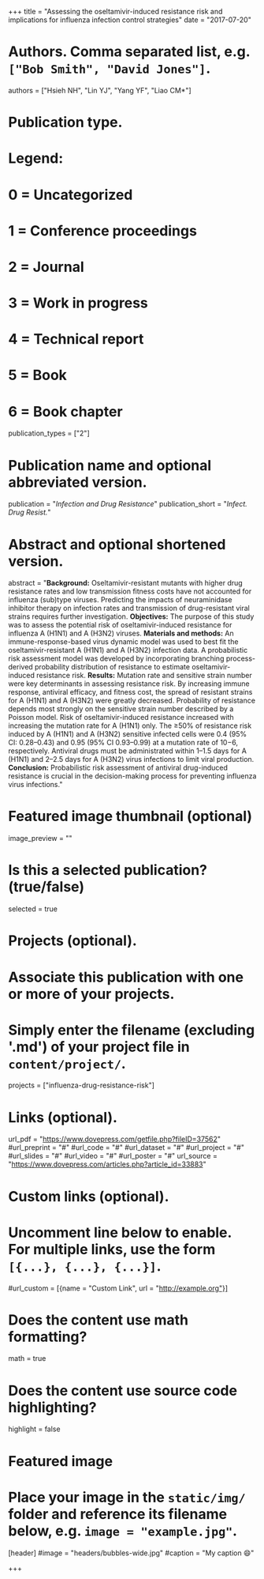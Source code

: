 +++
title = "Assessing the oseltamivir-induced resistance risk and implications for influenza infection control strategies"
date = "2017-07-20"

# Authors. Comma separated list, e.g. `["Bob Smith", "David Jones"]`.
authors = ["Hsieh NH", "Lin YJ", "Yang YF", "Liao CM*"]

# Publication type.
# Legend:
# 0 = Uncategorized
# 1 = Conference proceedings
# 2 = Journal
# 3 = Work in progress
# 4 = Technical report
# 5 = Book
# 6 = Book chapter
publication_types = ["2"]

# Publication name and optional abbreviated version.
publication = "*Infection and Drug Resistance*"
publication_short = "*Infect. Drug Resist.*"

# Abstract and optional shortened version.

abstract = "**Background:** Oseltamivir-resistant mutants with higher drug resistance rates and low transmission fitness costs have not accounted for influenza (sub)type viruses. Predicting the impacts of neuraminidase inhibitor therapy on infection rates and transmission of drug-resistant viral strains requires further investigation. **Objectives:** The purpose of this study was to assess the potential risk of oseltamivir-induced resistance for influenza A (H1N1) and A (H3N2) viruses. **Materials and methods:** An immune-response-based virus dynamic model was used to best fit the oseltamivir-resistant A (H1N1) and A (H3N2) infection data. A probabilistic risk assessment model was developed by incorporating branching process-derived probability distribution of resistance to estimate oseltamivir-induced resistance risk. **Results:** Mutation rate and sensitive strain number were key determinants in assessing resistance risk. By increasing immune response, antiviral efficacy, and fitness cost, the spread of resistant strains for A (H1N1) and A (H3N2) were greatly decreased. Probability of resistance depends most strongly on the sensitive strain number described by a Poisson model. Risk of oseltamivir-induced resistance increased with increasing the mutation rate for A (H1N1) only. The ≥50% of resistance risk induced by A (H1N1) and A (H3N2) sensitive infected cells were 0.4 (95% CI: 0.28–0.43) and 0.95 (95% CI 0.93–0.99) at a mutation rate of 10−6, respectively. Antiviral drugs must be administrated within 1–1.5 days for A (H1N1) and 2–2.5 days for A (H3N2) virus infections to limit viral production. **Conclusion:** Probabilistic risk assessment of antiviral drug-induced resistance is crucial in the decision-making process for preventing influenza virus infections."

# Featured image thumbnail (optional)
image_preview = ""

# Is this a selected publication? (true/false)
selected = true

# Projects (optional).
#   Associate this publication with one or more of your projects.
#   Simply enter the filename (excluding '.md') of your project file in `content/project/`.
 projects = ["influenza-drug-resistance-risk"]

# Links (optional).
url_pdf = "https://www.dovepress.com/getfile.php?fileID=37562"
#url_preprint = "#"
#url_code = "#"
#url_dataset = "#"
#url_project = "#"
#url_slides = "#"
#url_video = "#"
#url_poster = "#"
url_source = "https://www.dovepress.com/articles.php?article_id=33883"

# Custom links (optional).
#   Uncomment line below to enable. For multiple links, use the form `[{...}, {...}, {...}]`.
#url_custom = [{name = "Custom Link", url = "http://example.org"}]

# Does the content use math formatting?
math = true

# Does the content use source code highlighting?
highlight = false

# Featured image
# Place your image in the `static/img/` folder and reference its filename below, e.g. `image = "example.jpg"`.
[header]
#image = "headers/bubbles-wide.jpg"
#caption = "My caption :smile:"

+++